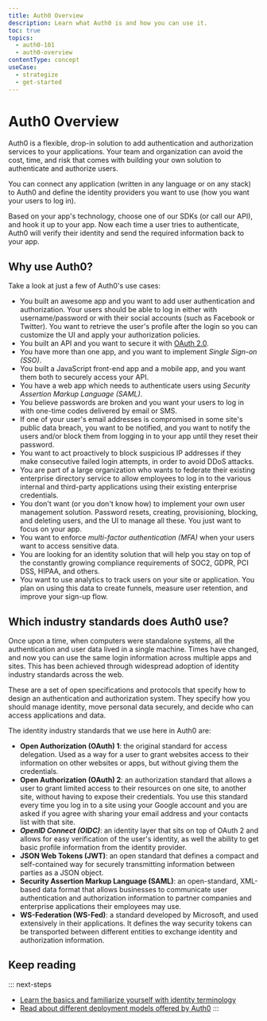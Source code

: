 ```yaml
---
title: Auth0 Overview
description: Learn what Auth0 is and how you can use it.
toc: true
topics:
  - auth0-101
  - auth0-overview
contentType: concept
useCase:
  - strategize
  - get-started
---
```

# Auth0 Overview

Auth0 is a flexible, drop-in solution to add authentication and authorization services to your applications. Your team and organization can avoid the cost, time, and risk that comes with building your own solution to authenticate and authorize users. 

You can connect any application (written in any language or on any stack) to Auth0 and define the identity providers you want to use (how you want your users to log in). 

Based on your app's technology, choose one of our SDKs (or call our API), and hook it up to your app. Now each time a user tries to authenticate, Auth0 will verify their identity and send the required information back to your app.

## Why use Auth0?

Take a look at just a few of Auth0's use cases:

- You built an awesome app and you want to add user authentication and authorization. Your users should be able to log in either with username/password or with their social accounts (such as Facebook or Twitter). You want to retrieve the user's profile after the login so you can customize the UI and apply your authorization policies.
- You built an API and you want to secure it with [OAuth 2.0](/protocols/oauth2).
- You have more than one app, and you want to implement <dfn data-key="single-sign-on">Single Sign-on (SSO)</dfn>.
- You built a JavaScript front-end app and a mobile app, and you want them both to securely access your API.
- You have a web app which needs to authenticate users using <dfn data-key="security-assertion-markup-language">Security Assertion Markup Language (SAML)</dfn>.
- You believe passwords are broken and you want your users to log in with one-time codes delivered by email or SMS.
- If one of your user's email addresses is compromised in some site's public data breach, you want to be notified, and you want to notify the users and/or block them from logging in to your app until they reset their password.
- You want to act proactively to block suspicious IP addresses if they make consecutive failed login attempts, in order to avoid DDoS attacks.
- You are part of a large organization who wants to federate their existing enterprise directory service to allow employees to log in to the various internal and third-party applications using their existing enterprise credentials.
- You don't want (or you don't know how) to implement your own user management solution. Password resets, creating, provisioning, blocking, and deleting users, and the UI to manage all these. You just want to focus on your app.
- You want to enforce <dfn data-key="multifactor-authentication">multi-factor authentication (MFA)</dfn> when your users want to access sensitive data.
- You are looking for an identity solution that will help you stay on top of the constantly growing compliance requirements of SOC2, GDPR, PCI DSS, HIPAA, and others.
- You want to use analytics to track users on your site or application. You plan on using this data to create funnels, measure user retention, and improve your sign-up flow.

## Which industry standards does Auth0 use?

Once upon a time, when computers were standalone systems, all the authentication and user data lived in a single machine. Times have changed, and now you can use the same login information across multiple apps and sites. This has been achieved through widespread adoption of identity industry standards across the web.

These are a set of open specifications and protocols that specify how to design an authentication and authorization system. They specify how you should manage identity, move personal data securely, and decide who can access applications and data.

The identity industry standards that we use here in Auth0 are:

- **Open Authorization (OAuth) 1**: the original standard for access delegation. Used as a way for a user to grant websites access to their information on other websites or apps, but without giving them the credentials.
- **Open Authorization (OAuth) 2**: an authorization standard that allows a user to grant limited access to their resources on one site, to another site, without having to expose their credentials. You use this standard every time you log in to a site using your Google account and you are asked if you agree with sharing your email address and your contacts list with that site.
- <dfn data-key="openid">**OpenID Connect (OIDC)**</dfn>: an identity layer that sits on top of OAuth 2 and allows for easy verification of the user's identity, as well the ability to get basic profile information from the identity provider.
- **JSON Web Tokens (JWT)**: an open standard that defines a compact and self-contained way for securely transmitting information between parties as a JSON object.
- **Security Assertion Markup Language (SAML)**: an open-standard, XML-based data format that allows businesses to communicate user authentication and authorization information to partner companies and enterprise applications their employees may use.
- **WS-Federation (WS-Fed)**: a standard developed by Microsoft, and used extensively in their applications. It defines the way security tokens can be transported between different entities to exchange identity and authorization information.

## Keep reading

::: next-steps
- [Learn the basics and familiarize yourself with identity terminology](/getting-started/the-basics)
- [Read about different deployment models offered by Auth0](/getting-started/deployment-models)
:::
